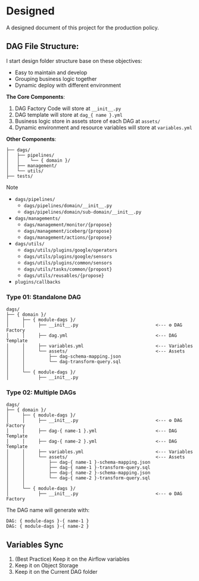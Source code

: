 # Designed

A designed document of this project for the production policy.

## DAG File Structure:

I start design folder structure base on these objectives:

- Easy to maintain and develop
- Grouping business logic together
- Dynamic deploy with different environment

**The Core Components**:

1. DAG Factory Code will store at `__init__.py`
2. DAG template will store at `dag_{ name }.yml`
3. Business logic store in assets store of each DAG at `assets/`
4. Dynamic environment and resource variables will store at `variables.yml`

**Other Components**:

```text
├── dags/
│   ├── pipelines/
│   │    └── { domain }/
│   ├── management/
│   └── utils/
├── tests/
```

> [!NOTE]
> - `dags/pipelines/`
>   - `dags/pipelines/domain/__init__.py`
>   - `dags/pipelines/domain/sub-domain/__init__.py`
> - `dags/managements/`
>   - `dags/management/monitor/{propose}`
>   - `dags/management/iceberg/{propose}`
>   - `dags/management/actions/{propose}`
> - `dags/utils/`
>   - `dags/utils/plugins/google/operators`
>   - `dags/utils/plugins/google/sensors`
>   - `dags/utils/plugins/common/sensors`
>   - `dags/utils/tasks/common/{propost}`
>   - `dags/utils/reusables/{propose}`
> - `plugins/callbacks`

### Type 01: Standalone DAG

```text
dags/
├── { domain }/
│     ├── { module-dags }/
│     │     ├── __init__.py                             <--- ⚙️ DAG Factory
│     │     ├── dag.yml                                 <--- DAG Template
│     │     ├── variables.yml                           <--- Variables
│     │     └── assets/                                 <--- Assets
│     │         ├── dag-schema-mapping.json
│     │         └── dag-transform-query.sql
│     │
│     └── { module-dags }/
│           ├── __init__.py
```

### Type 02: Multiple DAGs

```text
dags/
├── { domain }/
│     ├── { module-dags }/
│     │     ├── __init__.py                             <--- ⚙️ DAG Factory
│     │     ├── dag-{ name-1 }.yml                      <--- DAG Template
│     │     ├── dag-{ name-2 }.yml                      <--- DAG Template
│     │     ├── variables.yml                           <--- Variables
│     │     └── assets/                                 <--- Assets
│     │         ├── dag-{ name-1 }-schema-mapping.json
│     │         ├── dag-{ name-1 }-transform-query.sql
│     │         ├── dag-{ name-2 }-schema-mapping.json
│     │         └── dag-{ name-2 }-transform-query.sql
│     │
│     └── { module-dags }/
│           ├── __init__.py                             <--- ⚙️ DAG Factory
```

The DAG name will generate with:

```text
DAG: { module-dags }-{ name-1 }
DAG: { module-dags }-{ name-2 }
```

## Variables Sync

1. (Best Practice) Keep it on the Airflow variables
2. Keep it on Object Storage
3. Keep it on the Current DAG folder
